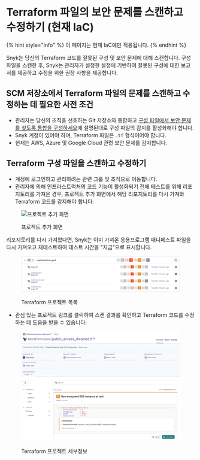# Terraform 파일의 보안 문제를 스캔하고 수정하기 (현재 IaC)

{% hint style="info" %}
이 페이지는 현재 IaC에만 적용됩니다.
{% endhint %}

Snyk는 당신의 Terraform 코드를 잘못된 구성 및 보안 문제에 대해 스캔합니다. 구성 파일을 스캔한 후, Snyk는 관리자가 설정한 설정에 기반하여 잘못된 구성에 대한 보고서를 제공하고 수정을 위한 권장 사항을 제공합니다.

## SCM 저장소에서 Terraform 파일의 문제를 스캔하고 수정하는 데 필요한 사전 조건

* 관리자는 당신의 조직을 선호하는 Git 저장소와 통합하고 [구성 파일에서 보안 문제를 찾도록 통합을 구성하세요](configure-your-integration-to-find-security-issues-in-your-terraform-files-current-iac.md)에 설명된대로 구성 파일의 감지를 활성화해야 합니다.
* Snyk 계정이 있어야 하며, Terraform 파일은 `.tf` 형식이어야 합니다.
* 현재는 AWS, Azure 및 Google Cloud 관련 보안 문제를 감지합니다.

## Terraform 구성 파일을 스캔하고 수정하기

* 계정에 로그인하고 관리하려는 관련 그룹 및 조직으로 이동합니다.
* 관리자에 의해 인프라스트럭처의 코드 기능이 활성화되기 전에 테스트를 위해 리포지토리를 가져온 경우, 프로젝트 추가 화면에서 해당 리포지토리를 다시 가져와 Terraform 코드를 감지해야 합니다:

<figure><img src="../../../../.gitbook/assets/screenshot_2020-07-09_at_12.44.03 (1) (1) (1) (1) (1) (1) (1) (1) (1) (1) (1) (1) (1) (1) (1) (1) (1) (1) (1) (1) (1) (1) (1) (1) (1) (1) (1) (1) (1) (1) (1) (1) (1) (1) (1) (1) (1) (1) (1) (1) (1) (1) (1) (1) (1) (1) (1) (1) (1) (1) (1) (1) (1) (1) (1)  (28).png" alt="프로젝트 추가 화면"><figcaption><p>프로젝트 추가 화면</p></figcaption></figure>

리포지토리를 다시 가져왔다면, Snyk는 이미 가져온 응용프로그램 매니페스트 파일을 다시 가져오고 재테스트하여 테스트 시간을 "지금"으로 표시합니다.

<figure><img src="../../../../.gitbook/assets/image (205).png" alt="Terraform 프로젝트 목록"><figcaption><p>Terraform 프로젝트 목록</p></figcaption></figure>

* 관심 있는 프로젝트 링크를 클릭하여 스캔 결과를 확인하고 Terraform 코드를 수정하는 데 도움을 받을 수 있습니다:

<figure><img src="../../../../.gitbook/assets/image (340) (1) (1).png" alt="Terraform 프로젝트 세부정보"><figcaption><p>Terraform 프로젝트 세부정보</p></figcaption></figure>